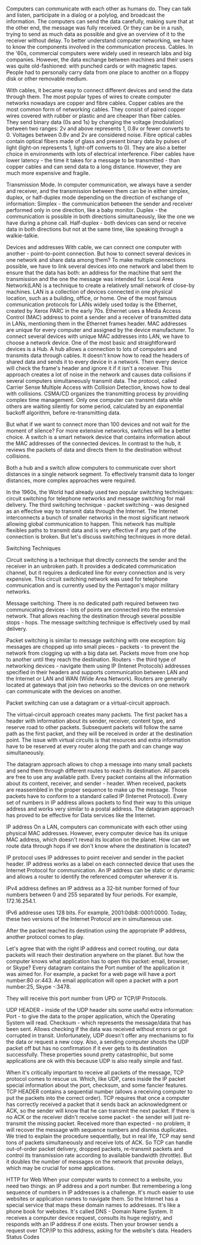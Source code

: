 Computers can communicate with each other as humans do. They can talk and listen, participate in a dialog or a polylog, and broadcast the information. The computers can send the data carefully, making sure that at the other end, the message was fully received. Or they can be in a rush, trying to send as much data as possible and give an overview of it to the receiver without delay.
To better understand computer networking, we have to know the components involved in the communication process.
Cables. In the '60s, commercial computers were widely used in research labs and big companies. However, the data exchange between machines and their users was quite old-fashioned: with punched cards or with magnetic tapes. People had to personally carry data from one place to another on a floppy disk or other removable medium.

With cables, it became easy to connect different devices and send the data through them. The most popular types of wires to create computer networks nowadays are copper and fibre cables.
Copper cables are the most common form of networking cables. They consist of paired copper wires covered with rubber or plastic and are cheaper than fiber cables. They send binary data (0s and 1s) by changing the voltage (modulation) between two ranges: 2v and above represents 1, 0.8v or fewer converts to 0. Voltages between 0.8v and 2v are considered noise.
Fibre optical cables contain optical fibers made of glass and present binary data by pulses of light (light-on represents 1, light-off converts to 0). They are also a better choice in environments with lots of electrical interference. Fiber cables have lower latency - the time it takes for a message to be transmitted - than copper cables and can send data to a long distance. However, they are much more expensive and fragile.

Transmission Mode. 
In computer communication, we always have a sender and receiver, and the transmission between them can be in either simplex, duplex, or half-duplex mode depending on the direction of exchange of information:
Simplex - the communication between the sender and receiver performed only in one direction, like a baby monitor. 
Duplex - the communication is possible in both directions simultaneously, like the one we have during a phone call. 
Half-duplex - both devices can send or receive data in both directions but not at the same time, like speaking through a walkie-talkie.

Devices and addresses
With cable, we can connect one computer with another - point-to-point connection. But how to connect several devices in one network and share data among them?
To make multiple connections possible, we have to link several devices into one network and label them to ensure that the data has both: an address for the machine that sent the transmission and the one the message was intended for. Local Area Network(LAN) is a technique to create a relatively small network of close-by machines. LAN is a collection of devices connected in one physical location, such as a building, office, or home. One of the most famous communication protocols for LANs widely used today is the Ethernet, created by Xerox PARC in the early 70s. Ethernet uses a Media Access Control (MAC) address to point a sender and a receiver of transmitted data in LANs, mentioning them in the Ethernet frames header. MAC addresses are unique for every computer and assigned by the device manufacturer.
To connect several devices with unique MAC addresses into LAN, we have to choose a network device. 
One of the most basic and straightforward devices is a Hub. A hub allows a connection to lots of computers and transmits data through cables. It doesn't know how to read the headers of shared data and sends it to every device in a network. Then every device will check the frame's header and ignore it if it isn't a receiver. This approach creates a lot of noise in the network and causes data collisions if several computers simultaneously transmit data. The protocol, called Carrier Sense Multiple Access with Collision Detection, knows how to deal with collisions. CSMA/CD organizes the transmitting process by providing complex time management. Only one computer can transmit data while others are waiting silently for some period, calculated by an exponential backoff algorithm, before re-transmitting data.

But what if we want to connect more than 100 devices and not wait for the moment of silence? For more extensive networks, switches will be a better choice.
A switch is a smart network device that contains information about the MAC addresses of the connected devices. In contrast to the hub, it reviews the packets of data and directs them to the destination without collisions.

Both a hub and a switch allow computers to communicate over short distances in a single network segment. To effectively transmit data to longer distances, more complex approaches were required.

In the 1960s, the World had already used two popular switching techniques: circuit switching for telephone networks and message switching for mail delivery. The third switching technique - packet switching - was designed as an effective way to transmit data through the Internet. The Internet interconnects a bunch of smaller networks in the most significant network allowing global communication to happen. This network has multiple flexibles paths to transmit data and is very effective if any part of the connection is broken. But let's discuss switching techniques in more detail.

Switching Techniques

Circuit switching is a technique that directly connects the sender and the receiver in an unbroken path. It provides a dedicated communication channel, but it requires a dedicated line for every connection and is very expensive. This circuit switching network was used for telephone communication and is currently used by the Pentagon's major military networks.

Message switching. There is no dedicated path required between two communicating devices - lots of points are connected into the extensive network. That allows reaching the destination through several possible stops - hops. The message switching technique is effectively used by mail delivery.

Packet switching is similar to message switching with one exception: big messages are chopped up into small pieces - packets - to prevent the network from clogging up with a big data set. Packets move from one hop to another until they reach the destination. Routers - the third type of networking devices - navigate them using IP (Intenet Protocols) addresses specified in their headers and supports communication between LAN and the Internet or LAN and WAN (Wide Area Network). Routers are generally located at gateways that join two networks so the devices on one network can communicate with the devices on another.

Packet switching can use a datagram or a virtual-circuit approach.

The virtual-circuit approach creates many packets. The first packet has a header with information about its sender, receiver, content type, and reserve road to other packets.  Subsequent packets will follow the same path as the first packet, and they will be received in order at the destination point. The issue with virtual circuits is that resources and extra information have to be reserved at every router along the path and can change way simultaneously.

The datagram approach allows to chop a message into many small packets and send them through different routes to reach its destination. All parcels are free to use any available path. Every packet contains all the information about its content, receiver, and sender - header. When received, packets are reassembled in the proper sequence to make up the message. Those packets have to conform to a standard called IP (Internet Protocol). Every set of numbers in IP address allows packets to find their way to this unique address and works very similar to a postal address. The datagram approach has proved to be effective for Data services like the Internet.

IP address
On a LAN, computers can communicate with each other using physical MAC addresses. However, every computer device has its unique MAC address, which doesn't reveal its location on the planet. How can we route data through hops if we don't know where the destination is located?

IP protocol uses IP addresses to point receiver and sender in the packet header. IP address works as a label on each connected device that uses the Internet Protocol for communication. An IP address can be static or dynamic and allows a router to identify the referenced computer wherever it is.

IPv4 address defines an IP address as a 32-bit number formed of four numbers between 0 and 255 separated by four periods. For example, 172.16.254.1. 

IPv6 addresse uses 128 bits. For example, 2001:0db8::0001:0000. 
Today, these two versions of the Internet Protocol are in simultaneous use. 

After the packet reached its destination using the appropriate IP address, another protocol comes to play. 

Let's agree that with the right IP address and correct routing, our data packets will reach their destination anywhere on the planet. But how the computer knows what application has to open this packet: email, browser, or Skype? Every datagram contains the Port number of the application it was aimed for. For example, a packet for a web page will have a port number:80 or:443. An email application will open a packet with a port number:25, Skype -:3478. 

They will receive this port number from UPD or TCP/IP Protocols.

UDP HEADER - inside of the UDP header sits some useful extra information:
Port - to give the data to the proper application, which the Operating System will read. 
Checksum - which represents the message/data that has been sent. Allows checking if the data was received without errors or got corrupted in transit.
Unfortunately, UDP doesn't offer any mechanisms to fix the data or request a new copy. Also, a sending computer shoots the UDP packet off but has no confirmation if it ever gets to its destination successfully. These properties sound pretty catastrophic, but some applications are ok with this because UDP is also really simple and fast.

When it's critically important to receive all packets of the message, TCP protocol comes to rescue us. Which, like UDP, cares inside the IP packet special information about the port, checksum, and some fancier features.
TCP HEADER contains a sequential number (allows a receiving computer to put the packets into the correct order). TCP requires that once a computer has correctly received a packet that it sends back an acknowledgment or ACK, so the sender will know that he can transmit the next packet. If there is no ACK or the receiver didn't receive some packet - the sender will just re-transmit the missing packet. Received more than expected - no problem, it will recover the message with sequence numbers and dismiss duplicates. We tried to explain the procedure sequentially, but in real life, TCP may send tons of packets simultaneously and receive lots of ACK.
So TCP can handle out-of-order packet delivery, dropped packets, re-transmit packets and control its transmission rate according to available bandwidth (throttle). But it doubles the number of messages on the network that provoke delays, which may be crucial for some applications.

HTTP for Web
When your computer wants to connect to a website, you need two things: an IP address and a port number. But remembering a long sequence of numbers in IP addresses is a challenge. It's much easier to use websites or application names to navigate them. So the Internet has a special service that maps these domain names to addresses. It's like a phone book for websites. It's called DNS - Domain Name System. It receives a computer device request, consults its huge registry, and responds with an IP address if one exists. Then your browser sends a request over TCP/IP to this address, asking for the website's data.
Headers
Status Codes
